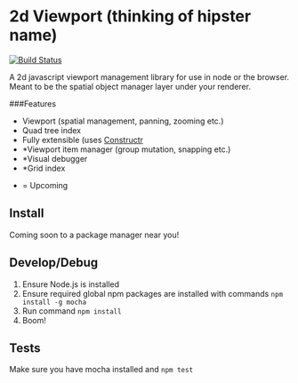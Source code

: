 2d Viewport (thinking of hipster name)
======================================
[![Build Status](https://travis-ci.org/Chrisui/Viewport.svg?branch=master)](https://travis-ci.org/Chrisui/Viewport)

A 2d javascript viewport management library for use in node or the browser.
Meant to be the spatial object manager layer under your renderer.

###Features
- Viewport (spatial management, panning, zooming etc.)
- Quad tree index
- Fully extensible (uses [Constructr](https://github.com/Chrisui/Constructr)
- *Viewport item manager (group mutation, snapping etc.)
- *Visual debugger
- *Grid index

* = Upcoming

Install
-------
Coming soon to a package manager near you!

Develop/Debug
-------------
1. Ensure Node.js is installed
2. Ensure required global npm packages are installed with commands ```npm install -g mocha```
3. Run command ```npm install```
4. Boom!

Tests
-----
Make sure you have mocha installed and `npm test`

